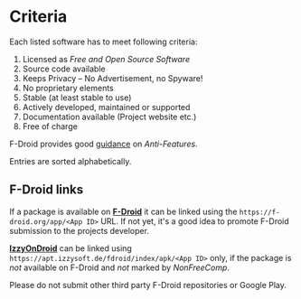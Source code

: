 # Criteria

Each listed software has to meet following criteria:

1. Licensed as *Free and Open Source Software*
1. Source code available
1. Keeps Privacy – No Advertisement, no Spyware!
1. No proprietary elements
1. Stable (at least stable to use)
1. Actively developed, maintained or supported
1. Documentation available (Project website etc.)
1. Free of charge

F-Droid provides good [guidance](https://f-droid.org/docs/Anti-Features/) on *Anti-Features*.

Entries are sorted alphabetically.

## F-Droid links

If a package is available on [**F-Droid**](https://f-droid.org/) it can be linked using the `https://f-droid.org/app/<App ID>` URL.
If not yet, it's a good idea to promote F-Droid submission to the projects developer.

[**IzzyOnDroid**](https://apt.izzysoft.de/fdroid/) can be linked using `https://apt.izzysoft.de/fdroid/index/apk/<App ID>` only, if the package is *not* available on F-Droid and *not* marked by *NonFreeComp*.

Please do not submit other third party F-Droid repositories or Google Play.
